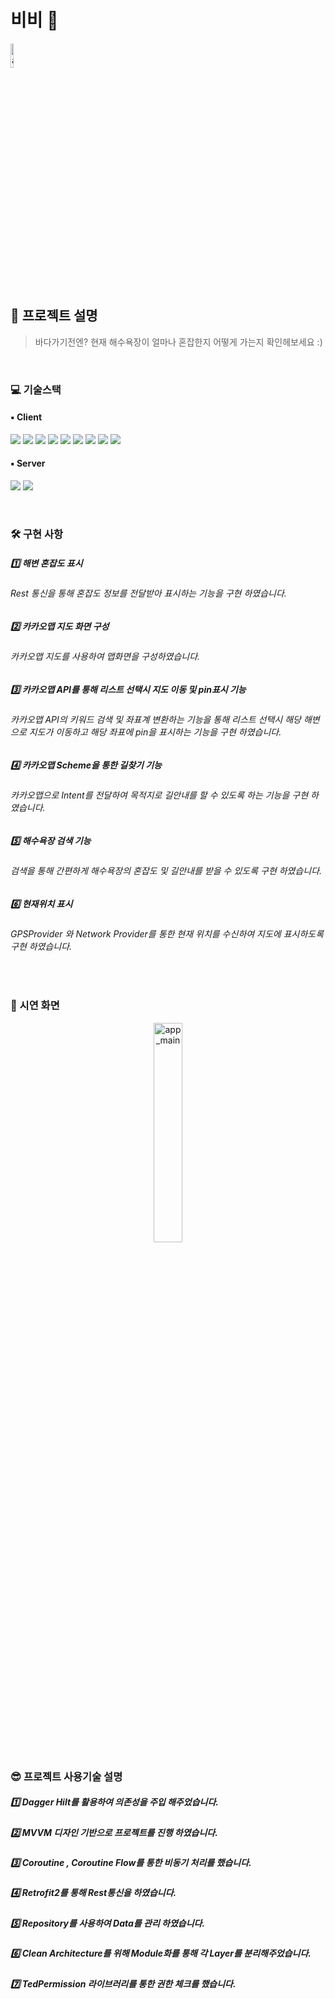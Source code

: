 # 비비 🌊 

 <img width="10%" alt="app_main" src="https://user-images.githubusercontent.com/65700842/220795518-a5196e30-8782-407d-bf65-b4685c28b7ef.png">

## 🤔 프로젝트 설명

> 바다가기전엔? 현재 해수욕장이 얼마나 혼잡한지 어떻게 가는지 확인헤보세요 :) 

<br>

### 💻 기술스택 
#### ▪️ Client
<p>
 <img src="https://img.shields.io/badge/Anroid-3DDC84?style=for-the-badge&logo=Android&logoColor=white">
 <img src="https://img.shields.io/badge/Kotlin-7F52FF?style=for-the-badge&logo=Kotlin&logoColor=white">
 <img src="https://img.shields.io/badge/Retrofit2-3E4348?style=for-the-badge&logo=Square&logoColor=white">
 <img src="https://img.shields.io/badge/OkHttp-3E4348?style=for-the-badge&logo=Square&logoColor=white">
 <img src="https://img.shields.io/badge/MVVM-3DDC84?style=for-the-badge&logo=&logoColor=white">
 <img src="https://img.shields.io/badge/Coroutine-3DDC84?style=for-the-badge&logo=&logoColor=white">
 <img src="https://img.shields.io/badge/DataBinding-0F9D58?style=for-the-badge&logo=&logoColor=white">
 <img src="https://img.shields.io/badge/Hilt-0F9D58?style=for-the-badge&logo=&logoColor=white">
 <img src="https://img.shields.io/badge/TedPermission-0F9D58?style=for-the-badge&logo=&logoColor=white">
</p>

#### ▪️ Server
<p>
 <img src="https://img.shields.io/badge/OpenAPI-40AEF0?style=for-the-badge&logo=&logoColor=white">
 <img src="https://img.shields.io/badge/KaKaoAPI-FFCD00?style=for-the-badge&logo=Kakao&logoColor=white">
</p>
<br>

### 🛠 구현 사항
##### 1️⃣ 해변 혼잡도 표시
###### Rest 통신을 통해 혼잡도 정보를 전달받아 표시하는 기능을 구현 하였습니다.

##### 2️⃣ 카카오맵 지도 화면 구성
###### 카카오맵 지도를 사용하여 맵화면을 구성하였습니다.

##### 3️⃣ 카카오맵 API를 통해 리스트 선택시 지도 이동 및 pin표시 기능 
###### 카카오맵 API의 키워드 검색 및 좌표계 변환하는 기능을 통해 리스트 선택시 해당 해변으로 지도가 이동하고 해당 좌표에 pin을 표시하는 기능을 구현 하였습니다.

##### 4️⃣ 카카오맵 Scheme을 통한 길찾기 기능
###### 카카오맵으로 Intent를 전달하여 목적지로 길안내를 할 수 있도록 하는 기능을 구현 하였습니다.

##### 5️⃣ 해수욕장 검색 기능
###### 검색을 통해 간편하게 해수욕장의 혼잡도 및 길안내를 받을 수 있도록 구현 하였습니다.

##### 6️⃣ 현재위치 표시
###### GPSProvider 와 Network Provider를 통한 현재 위치를 수신하여 지도에 표시하도록 구현 하였습니다.

<br>

### 🎥 시연 화면
<div align="center">
 <img width="30%" alt="app_main" src="https://user-images.githubusercontent.com/65700842/221409542-00a7f991-ecca-4d54-8708-a130f79386aa.gif">
</div>


### 😎 프로젝트 사용기술 설명
##### 1️⃣ Dagger Hilt를 활용하여 의존성을 주입 해주었습니다.
##### 2️⃣ MVVM 디자인 기반으로 프로젝트를 진행 하였습니다.
##### 3️⃣ Coroutine , Coroutine Flow를 통한 비동기 처리를 했습니다.
##### 4️⃣ Retrofit2를 통해 Rest통신을 하였습니다.
##### 5️⃣ Repository를 사용하여 Data를 관리 하였습니다.
##### 6️⃣ Clean Architecture를 위해 Module화를 통해 각 Layer를 분리해주었습니다.
##### 7️⃣ TedPermission 라이브러리를 통한 권한 체크를 했습니다.

